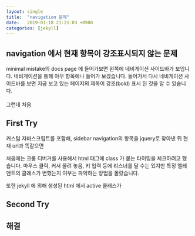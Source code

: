 ```yaml
---
layout: single
title:  "navigation 문제"
date:   2019-01-18 21:21:03 +0900
categories: [jekyll]
---
```


<h2> navigation 에서 현재 항목이 강조표시되지 않는 문제 </h2>
minimal mistake의 docs page 에 들어가보면 왼쪽에 네비게이션 사이드바가 보입니다.
네비게이션을 통해 아무 항목에나 들어가 보겠습니다. 들어가서 다시 네비게이션 사이드바를 보면
지금 보고 있는 페이지의 제목이 강조(bold) 표시 된 것을 알 수 있습니다.
<br><br>
그런데 처음 

<h2>First Try</h2>
커스텀 자바스크립트를 포함해, sidebar navigation의 항목을 jquery로 찾아낸 뒤
현재 url과 똑같으면 

처음에는 크롬 디버거를 사용해서 html 태그에 class 가 붙는 타이밍을 체크하려고 했습니다.
마우스 클릭, 커서 올려 놓음, 키 입력 등에 리스너를 달 수는 있지만 특정 엘레멘트의
클래스가 변했는지 여부는 파악하는 방법을 몰랐습니다.

또한 jekyll 에 의해 생성된 html 에서 active 클래스가 

<h2>Second Try</h2>



<h2>해결</h2>
